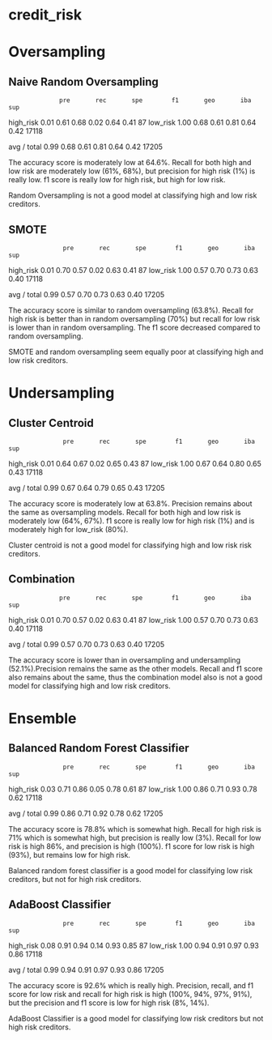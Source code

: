 # credit_risk

# Oversampling
## Naive Random Oversampling
                  pre       rec       spe        f1       geo       iba       sup

  high_risk       0.01      0.61      0.68      0.02      0.64      0.41        87
   low_risk       1.00      0.68      0.61      0.81      0.64      0.42     17118

avg / total       0.99      0.68      0.61      0.81      0.64      0.42     17205


The accuracy score is moderately low at 64.6%. Recall for both high and low risk are moderately low (61%, 68%), but precision for high risk (1%) is really low. f1 score is really low for high risk, but high for low risk.

Random Oversampling is not a good model at classifying high and low risk creditors.

## SMOTE
                   pre       rec       spe        f1       geo       iba       sup

  high_risk       0.01      0.70      0.57      0.02      0.63      0.41        87
   low_risk       1.00      0.57      0.70      0.73      0.63      0.40     17118

avg / total       0.99      0.57      0.70      0.73      0.63      0.40     17205

The accuracy score is similar to random oversampling (63.8%). Recall for high risk is better than in random oversampling (70%) but recall for low risk is lower than in random oversampling. The f1 score decreased compared to random oversampling.

SMOTE and random oversampling seem equally poor at classifying high and low risk creditors.

# Undersampling
## Cluster Centroid
                   pre       rec       spe        f1       geo       iba       sup

  high_risk       0.01      0.64      0.67      0.02      0.65      0.43        87
   low_risk       1.00      0.67      0.64      0.80      0.65      0.43     17118

avg / total       0.99      0.67      0.64      0.79      0.65      0.43     17205

The accuracy score is moderately low at 63.8%. Precision remains about the same as oversampling models. Recall for both high and low risk is moderately low (64%, 67%). f1 score is really low for high risk (1%) and is moderately high for low_risk (80%).

Cluster centroid is not a good model for classifying high and low risk risk creditors.

## Combination
                  pre       rec       spe        f1       geo       iba       sup

  high_risk       0.01      0.70      0.57      0.02      0.63      0.41        87
   low_risk       1.00      0.57      0.70      0.73      0.63      0.40     17118

avg / total       0.99      0.57      0.70      0.73      0.63      0.40     17205

The accuracy score is lower than in oversampling and undersampling (52.1%).Precision remains the same as the other models. Recall and f1 score also remains about the same, thus the combination model also is not a good model for classifying high and low risk creditors.

# Ensemble
## Balanced Random Forest Classifier
                   pre       rec       spe        f1       geo       iba       sup

  high_risk       0.03      0.71      0.86      0.05      0.78      0.61        87
   low_risk       1.00      0.86      0.71      0.93      0.78      0.62     17118

avg / total       0.99      0.86      0.71      0.92      0.78      0.62     17205

The accuracy score is 78.8% which is somewhat high. Recall for high risk is 71% which is somewhat high, but precision is really low (3%). Recall for low risk is high 86%, and precision is high (100%). f1 score for low risk is high (93%), but remains low for high risk.

Balanced random forest classifier is a good model for classifying low risk creditors, but not for high risk creditors.

## AdaBoost Classifier
                   pre       rec       spe        f1       geo       iba       sup

  high_risk       0.08      0.91      0.94      0.14      0.93      0.85        87
   low_risk       1.00      0.94      0.91      0.97      0.93      0.86     17118

avg / total       0.99      0.94      0.91      0.97      0.93      0.86     17205

The accuracy score is 92.6% which is really high. Precision, recall, and f1 score for low risk and recall for high risk is high (100%, 94%, 97%, 91%), but the precision and f1 score is low for high risk (8%, 14%).

AdaBoost Classifier is a good model for classifying low risk creditors but not high risk creditors.